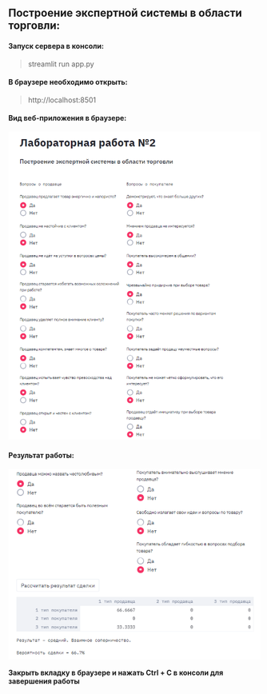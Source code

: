 ## Построение экспертной системы в области торговли:

#### Запуск сервера в консоли:
>streamlit run app.py
    
#### В браузере необходимо открыть:
>http://localhost:8501

#### Вид веб-приложения в браузере:
![alt text](images/lab2_source.PNG)

#### Результат работы:
![alt text](images/lab2_result.PNG)

**Закрыть вкладку в браузере и нажать Ctrl + C в консоли для завершения работы**